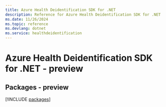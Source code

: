 ```yaml
---
title: Azure Health Deidentification SDK for .NET
description: Reference for Azure Health Deidentification SDK for .NET
ms.date: 11/26/2024
ms.topic: reference
ms.devlang: dotnet
ms.service: healthdeidentification
---
```

# Azure Health Deidentification SDK for .NET - preview
## Packages - preview
[!INCLUDE [packages](health-deidentification-index.md)]
